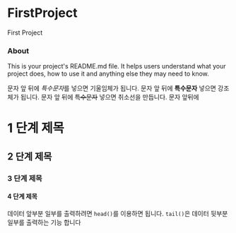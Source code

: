 FirstProject
============

First Project

### About

This is your project's README.md file. It helps users understand what your
project does, how to use it and anything else they may need to know.

문자 앞 뒤에 *특수문자*를 넣으면 기울임체가 됩니다.
문자 앞 뒤에 **특수문자** 넣으면 강조체가 됩니다.
문자 앞 뒤에 ~~특수문자~~ 넣으면 취소선을 만듭니다.
문자 앞뒤에 

# 1 단계 제목
## 2 단계 제목
### 3 단계 제목
#### 4 단계 제목

데이터 앞부분 일부를 출력하려면 `head()`를 이용하면 됩니다. `tail()`은 데이터 뒷부분 일부를 출력하는 기능 합니다

